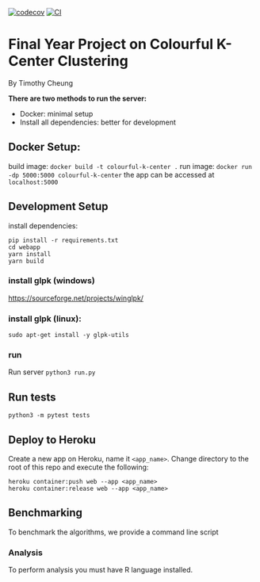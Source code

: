 [![codecov](https://codecov.io/gh/timothy-ch-cheung/k-center/branch/master/graph/badge.svg?token=n5JVnL4MUa)](https://codecov.io/gh/timothy-ch-cheung/k-center)
[![CI](https://github.com/timothy-ch-cheung/k-center/actions/workflows/main.yml/badge.svg)](https://github.com/timothy-ch-cheung/k-center/actions/workflows/main.yml)

# Final Year Project on Colourful K-Center Clustering
By Timothy Cheung

**There are two methods to run the server:**
- Docker: minimal setup
- Install all dependencies: better for development

## Docker Setup:
build image:
```docker build -t colourful-k-center .```
run image:
```docker run -dp 5000:5000 colourful-k-center```
the app can be accessed at
```localhost:5000```

## Development Setup
install dependencies:
```
pip install -r requirements.txt
cd webapp
yarn install
yarn build
```
### install glpk (windows)
https://sourceforge.net/projects/winglpk/

### install glpk (linux):
```
sudo apt-get install -y glpk-utils
```

### run
Run server ```python3 run.py```

## Run tests
```python3 -m pytest tests```

## Deploy to Heroku
Create a new app on Heroku, name it ```<app_name>```. Change directory to the root of this repo and execute the following:
```
heroku container:push web --app <app_name>
heroku container:release web --app <app_name>
```

## Benchmarking
To benchmark the algorithms, we provide a command line script

### Analysis
To perform analysis you must have R language installed.
